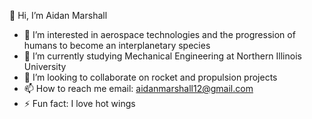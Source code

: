 👋 Hi, I’m Aidan Marshall
- 👀 I’m interested in aerospace technologies and the progression of humans to become an interplanetary species
- 🌱 I’m currently studying Mechanical Engineering at Northern Illinois University
- 💞️ I’m looking to collaborate on rocket and propulsion projects
- 📫 How to reach me email: aidanmarshall12@gmail.com
- ⚡ Fun fact: I love hot wings

<!---
Aflack88/Aflack88 is a ✨ special ✨ repository because its `README.md` (this file) appears on your GitHub profile.
You can click the Preview link to take a look at your changes.
--->
